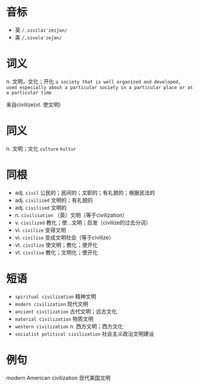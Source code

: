 # 音标

- 英 `/ˌsɪvɪlaɪˈzeɪʃən/`
- 美 `/,sɪvələ'zeʃən/`

# 词义

n. 文明，文化；开化
`a society that is well organized and developed, used especially about a particular society in a particular place or at a particular time`



来自civilize(vt. 使文明)

# 同义

n. 文明；文化
`culture` `kultur`

# 同根

- adj. `civil` 公民的；民间的；文职的；有礼貌的；根据民法的
- adj. `civilized` 文明的；有礼貌的
- adj. `civilised` 文明的
- n. `civilisation` （英）文明（等于civilization）
- v. `civilized` 教化；使…文明；启发（civilize的过去分词）
- vi. `civilize` 变得文明
- vi. `civilise` 变成文明社会（等于civilize）
- vt. `civilize` 使文明；教化；使开化
- vt. `civilise` 教化；文明化；使开化

# 短语

- `spiritual civilization` 精神文明
- `modern civilization` 现代文明
- `ancient civilization` 古代文明；远古文化
- `material civilization` 物质文明
- `western civilization` n. 西方文明；西方文化
- `socialist political civilization` 社会主义政治文明建设

# 例句

modern American civilization
现代美国文明


